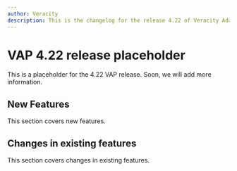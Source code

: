 ```yaml
---
author: Veracity
description: This is the changelog for the release 4.22 of Veracity Adapter for Power BI (VAP).
---
```


# VAP 4.22 release placeholder

This is a placeholder for the 4.22 VAP release. Soon, we will add more information.

## New Features
This section covers new features.

## Changes in existing features
This section covers changes in existing features.
